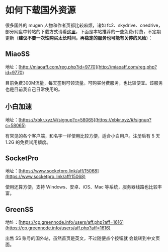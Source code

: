 # 如何下载国外资源

很多国外的 mugen 人物和作者页都比较麻烦，诸如 fc2、skydrive、onedrive，部分网盘中转站的下载方式请看[这里](https://qxmugen.com/portal/8)，下面是本站推荐的一些免费/付费，不定期更新（**建议不要一次性购买太长时间，再稳定的服务也可能有关停的风险**）：

## MiaoSS

地址：[http://miaoaff.com/reg.php?id=9770](http://miaoaff.com/reg.php?id=9770)

目前免费300M流量，每天签到可领流量。可购买付费服务，也比较便宜。该服务也是目前我自己日常使用的。

## 小白加速

地址：[https://xbkr.xyz/#/signup?c=58065](https://xbkr.xyz/#/signup?c=58065)

有常见的各个客户端，和名字一样使用比较方便，适合小白用户。注册后有 5 天 1.2G 的免费试用额度。

## SocketPro

地址：[https://www.socketpro.link/aff/15068](https://www.socketpro.link/aff/15068)

使用还算方便，支持 Windows、安卓、iOS、Mac 等系统，服务器线路也比较丰富。

## GreenSS

地址：[https://cp.greennode.info/users/aff.php?aff=1616](https://cp.greennode.info/users/aff.php?aff=1616)

出售 SS 账号的国外站，虽然首页是英文，不过随便点个按钮就 会跳转到中文页面。
